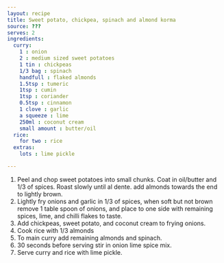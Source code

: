 ```yaml
---
layout: recipe
title: Sweet potato, chickpea, spinach and almond korma
source: ???
serves: 2
ingredients:
  curry:
    1 : onion
    2 : medium sized sweet potatoes
    1 tin : chickpeas
    1/3 bag : spinach
    handfull : flaked almonds
    1.5tsp : tumeric
    1tsp : cumin
    1tsp : coriander
    0.5tsp : cinnamon
    1 clove : garlic
    a squeeze : lime
    250ml : coconut cream
    small amount : butter/oil
  rice:
    for two : rice
  extras:
    lots : lime pickle

---
```


1. Peel and chop sweet potatoes into small chunks. Coat in oil/butter and 1/3 of spices. Roast slowly until al dente. add almonds towards the end to lightly brown.
2. Lightly fry onions and garlic in 1/3 of spices, when soft but not brown remove 1 table spoon of onions, and place to one side with remaining spices, lime, and chilli flakes to taste.
3. Add chickpeas, sweet potato, and coconut cream to frying onions.
4. Cook rice with 1/3 almonds
5. To main curry add remaining almonds and spinach.
6. 30 seconds before serving stir in onion lime spice mix.
7. Serve curry and rice with lime pickle.

